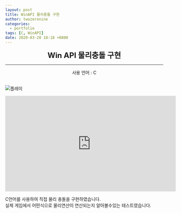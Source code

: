 ```yaml
---
layout: post
title: WinAPI 물리충돌 구현
author: twozeronine
categories:
  - portfolio
tags: [C, WinAPI]
date: 2020-03-20 18:18 +0800
---
```


<center>
<span style=
"font-size:170%;
font-weight:bold">
Win API 물리충돌 구현
</span>
</center>

---

<center>사용 언어 : C</center>
<br/>

![플레이](https://user-images.githubusercontent.com/67315288/124346333-26e88d80-dc19-11eb-9478-ff5355ffa8e1.gif)

<iframe width="544" height="306" src="https://serviceapi.nmv.naver.com/flash/convertIframeTag.nhn?vid=EC75A381639A0F0744F85F0B57E3C547DFD3&outKey=V1237f0e6448e69a15837c10964006b52b35c7be8447bf4de179bc10964006b52b35c" frameborder="no" scrolling="no" title="NaverVideo" allow="autoplay; gyroscope; accelerometer; encrypted-media" allowfullscreen></iframe>

C언어를 사용하여 직접 물리 충돌을 구현하였습니다.  
실제 게임에서 어떤식으로 물리연산이 연산되는지 알아볼수있는 테스트였습니다.

